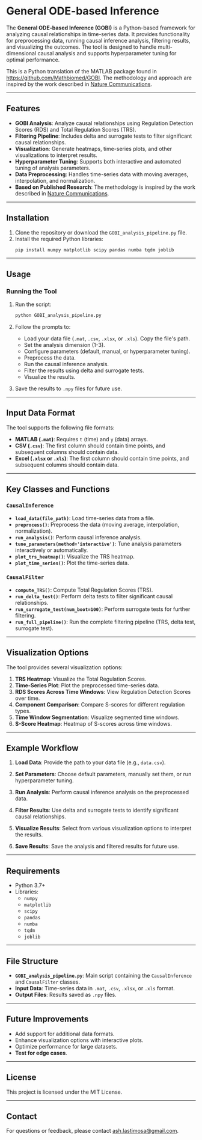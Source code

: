 # General ODE-based Inference

The **General ODE-based Inference (GOBI)** is a Python-based framework for analyzing causal relationships in time-series data. It provides functionality for preprocessing data, running causal inference analysis, filtering results, and visualizing the outcomes. The tool is designed to handle multi-dimensional causal analysis and supports hyperparameter tuning for optimal performance.

This is a Python translation of the MATLAB package found in https://github.com/Mathbiomed/GOBI. The methodology and approach are inspired by the work described in [Nature Communications](https://www.nature.com/articles/s41467-023-39983-4).

---

## Features

- **GOBI Analysis**: Analyze causal relationships using Regulation Detection Scores (RDS) and Total Regulation Scores (TRS).
- **Filtering Pipeline**: Includes delta and surrogate tests to filter significant causal relationships.
- **Visualization**: Generate heatmaps, time-series plots, and other visualizations to interpret results.
- **Hyperparameter Tuning**: Supports both interactive and automated tuning of analysis parameters.
- **Data Preprocessing**: Handles time-series data with moving averages, interpolation, and normalization.
- **Based on Published Research**: The methodology is inspired by the work described in [Nature Communications](https://www.nature.com/articles/s41467-023-39983-4).

---

## Installation

1. Clone the repository or download the `GOBI_analysis_pipeline.py` file.
2. Install the required Python libraries:
   ```bash
   pip install numpy matplotlib scipy pandas numba tqdm joblib
   ```

---

## Usage

### Running the Tool

1. Run the script:
   ```bash
   python GOBI_analysis_pipeline.py
   ```

2. Follow the prompts to:
   - Load your data file (`.mat`, `.csv`, `.xlsx`, or `.xls`). Copy the file's path.
   - Set the analysis dimension (1-3).
   - Configure parameters (default, manual, or hyperparameter tuning).
   - Preprocess the data.
   - Run the causal inference analysis.
   - Filter the results using delta and surrogate tests.
   - Visualize the results.

3. Save the results to `.npy` files for future use.

---

## Input Data Format

The tool supports the following file formats:
- **MATLAB (`.mat`)**: Requires `t` (time) and `y` (data) arrays.
- **CSV (`.csv`)**: The first column should contain time points, and subsequent columns should contain data.
- **Excel (`.xlsx` or `.xls`)**: The first column should contain time points, and subsequent columns should contain data.

---

## Key Classes and Functions

### `CausalInference`
- **`load_data(file_path)`**: Load time-series data from a file.
- **`preprocess()`**: Preprocess the data (moving average, interpolation, normalization).
- **`run_analysis()`**: Perform causal inference analysis.
- **`tune_parameters(method='interactive')`**: Tune analysis parameters interactively or automatically.
- **`plot_trs_heatmap()`**: Visualize the TRS heatmap.
- **`plot_time_series()`**: Plot the time-series data.

### `CausalFilter`
- **`compute_TRS()`**: Compute Total Regulation Scores (TRS).
- **`run_delta_test()`**: Perform delta tests to filter significant causal relationships.
- **`run_surrogate_test(num_boot=100)`**: Perform surrogate tests for further filtering.
- **`run_full_pipeline()`**: Run the complete filtering pipeline (TRS, delta test, surrogate test).

---

## Visualization Options

The tool provides several visualization options:
1. **TRS Heatmap**: Visualize the Total Regulation Scores.
2. **Time-Series Plot**: Plot the preprocessed time-series data.
3. **RDS Scores Across Time Windows**: View Regulation Detection Scores over time.
4. **Component Comparison**: Compare S-scores for different regulation types.
5. **Time Window Segmentation**: Visualize segmented time windows.
6. **S-Score Heatmap**: Heatmap of S-scores across time windows.

---

## Example Workflow

1. **Load Data**:
   Provide the path to your data file (e.g., `data.csv`).

2. **Set Parameters**:
   Choose default parameters, manually set them, or run hyperparameter tuning.

3. **Run Analysis**:
   Perform causal inference analysis on the preprocessed data.

4. **Filter Results**:
   Use delta and surrogate tests to identify significant causal relationships.

5. **Visualize Results**:
   Select from various visualization options to interpret the results.

6. **Save Results**:
   Save the analysis and filtered results for future use.

---

## Requirements

- Python 3.7+
- Libraries:
  - `numpy`
  - `matplotlib`
  - `scipy`
  - `pandas`
  - `numba`
  - `tqdm`
  - `joblib`

---

## File Structure

- **`GOBI_analysis_pipeline.py`**: Main script containing the `CausalInference` and `CausalFilter` classes.
- **Input Data**: Time-series data in `.mat`, `.csv`, `.xlsx`, or `.xls` format.
- **Output Files**: Results saved as `.npy` files.

---

## Future Improvements

- Add support for additional data formats.
- Enhance visualization options with interactive plots.
- Optimize performance for large datasets.
- **Test for edge cases**.

---

## License

This project is licensed under the MIT License.

---

## Contact

For questions or feedback, please contact ash.lastimosa@gmail.com.

